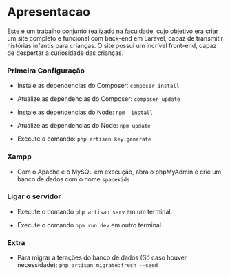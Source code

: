# Apresentacao

Este é um trabalho conjunto realizado na faculdade, cujo objetivo era criar um site completo e funcional com back-end em Laravel, capaz de transmitir histórias infantis para crianças. O site possui um incrível front-end, capaz de despertar a curiosidade das crianças.

### Primeira Configuração

* Instale as dependencias do Composer: `composer install`

* Atualize as dependencias do Composer: `composer update`

* Instale as dependencias do Node: `npm  install`

* Atualize as dependencias do Node: `npm update`

* Execute o comando: `php artisan key:generate`

### Xampp

* Com o Apache e o MySQL em execução, abra o phpMyAdmin e crie um banco de dados com o nome `spacekids`

### Ligar o servidor

* Execute o comando `php artisan serv` em um terminal.

* Execute o comando `npm run dev` em outro terminal.



### Extra

* Para migrar alterações do banco de dados (Só caso houver necessidade): `php artisan migrate:fresh --seed`


